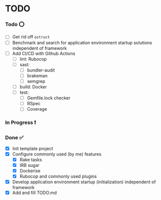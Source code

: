 # TODO

### Todo :o:

- [ ] Get rid off `ostruct`
- [ ] Benchmark and search for application environment startup solutions independent of framework
- [ ] Add CI/CD with Github Actions
  - [ ] lint: Rubocop
  - [ ] sast:
    - [ ] bundler-audit
    - [ ] brakeman
    - [ ] semgrep
  - [ ] build: Docker
  - [ ] test:
    - [ ] Gemfile.lock checker
    - [ ] RSpec
    - [ ] Coverage

### In Progress :heavy_exclamation_mark:

### Done :white_check_mark:

- [x] Init template project
- [x] Configure commonly used (by me) features
  - [x] Rake tasks
  - [x] IRB sugar
  - [x] Dockerise
  - [x] Rubocop and commonly used plugins
- [x] Develop application environment startup (initialization) independent of framework
- [x] Add and fill TODO.md

